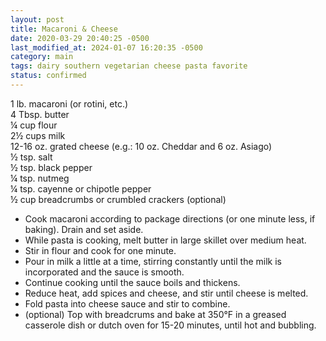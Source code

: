 ```yaml
---
layout: post
title: Macaroni & Cheese
date: 2020-03-29 20:40:25 -0500
last_modified_at: 2024-01-07 16:20:35 -0500
category: main
tags: dairy southern vegetarian cheese pasta favorite
status: confirmed
---
```


1 lb. macaroni (or rotini, etc.)  
4 Tbsp. butter  
¼ cup flour  
2½ cups milk  
12-16 oz. grated cheese (e.g.: 10 oz. Cheddar and 6 oz. Asiago)  
½ tsp. salt  
½ tsp. black pepper  
¼ tsp. nutmeg  
¼ tsp. cayenne or chipotle pepper  
½ cup breadcrumbs or crumbled crackers (optional)  

* Cook macaroni according to package directions (or one minute less, if baking).
  Drain and set aside.
* While pasta is cooking, melt butter in large skillet over medium heat.
* Stir in flour and cook for one minute.
* Pour in milk a little at a time, stirring constantly until the milk is incorporated
  and the sauce is smooth.
* Continue cooking until the sauce boils and thickens.
* Reduce heat, add spices and cheese, and stir until cheese is melted.
* Fold pasta into cheese sauce and stir to combine.
* (optional) Top with breadcrums and bake at 350°F in a greased casserole dish or
  dutch oven for 15-20 minutes, until hot and bubbling.
